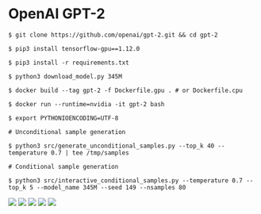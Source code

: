 # OpenAI GPT-2 

```
$ git clone https://github.com/openai/gpt-2.git && cd gpt-2  

$ pip3 install tensorflow-gpu==1.12.0  

$ pip3 install -r requirements.txt  

$ python3 download_model.py 345M  

$ docker build --tag gpt-2 -f Dockerfile.gpu . # or Dockerfile.cpu  

$ docker run --runtime=nvidia -it gpt-2 bash  

$ export PYTHONIOENCODING=UTF-8  

# Unconditional sample generation  

$ python3 src/generate_unconditional_samples.py --top_k 40 --temperature 0.7 | tee /tmp/samples

# Conditional sample generation

$ python3 src/interactive_conditional_samples.py --temperature 0.7 --top_k 5 --model_name 345M --seed 149 --nsamples 80  
```

<img src=https://github.com/RubensZimbres/Repo-2019/blob/master/OpenAI-GPT-2/PIcs/gpt-2_1.JPG>  

<img src=https://github.com/RubensZimbres/Repo-2019/blob/master/OpenAI-GPT-2/PIcs/gpt-2_3.JPG>  

<img src=https://github.com/RubensZimbres/Repo-2019/blob/master/OpenAI-GPT-2/PIcs/gpt-2_4.JPG>  

<img src=https://github.com/RubensZimbres/Repo-2019/blob/master/OpenAI-GPT-2/PIcs/gpt-2_4.1.JPG>  

<img src=https://github.com/RubensZimbres/Repo-2019/blob/master/OpenAI-GPT-2/PIcs/gpt-2_5.JPG>  

